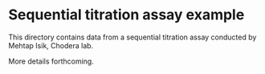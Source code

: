 # Sequential titration assay example

This directory contains data from a sequential titration assay conducted by Mehtap Isik, Chodera lab.

More details forthcoming.